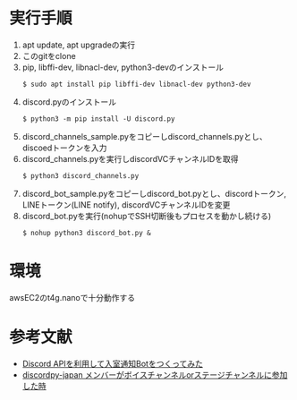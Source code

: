 # 実行手順
1. apt update, apt upgradeの実行
1. このgitをclone
1. pip, libffi-dev, libnacl-dev, python3-devのインストール
    ```
    $ sudo apt install pip libffi-dev libnacl-dev python3-dev 
    ```
1. discord.pyのインストール
    ```
    $ python3 -m pip install -U discord.py
    ```
1. discord_channels_sample.pyをコピーしdiscord_channels.pyとし、discoedトークンを入力
1. discord_channels.pyを実行しdiscordVCチャンネルIDを取得
    ```
    $ python3 discord_channels.py
    ```
1. discord_bot_sample.pyをコピーしdiscord_bot.pyとし、discordトークン, LINEトークン(LINE notify), discordVCチャンネルIDを変更
1. discord_bot.pyを実行(nohupでSSH切断後もプロセスを動かし続ける)
    ```
    $ nohup python3 discord_bot.py &
    ```

# 環境
awsEC2のt4g.nanoで十分動作する

# 参考文献
- [Discord APIを利用して入室通知Botをつくってみた](https://techblog.cartaholdings.co.jp/entry/archives/6412)
- [discordpy-japan メンバーがボイスチャンネルorステージチャンネルに参加した時](https://scrapbox.io/discordpy-japan/%E3%83%A1%E3%83%B3%E3%83%90%E3%83%BC%E3%81%8C%E3%83%9C%E3%82%A4%E3%82%B9%E3%83%81%E3%83%A3%E3%83%B3%E3%83%8D%E3%83%ABor%E3%82%B9%E3%83%86%E3%83%BC%E3%82%B8%E3%83%81%E3%83%A3%E3%83%B3%E3%83%8D%E3%83%AB%E3%81%AB%E5%8F%82%E5%8A%A0%E3%81%97%E3%81%9F%E6%99%82)
